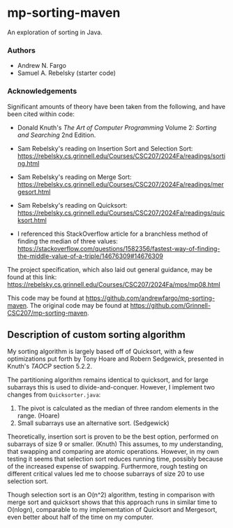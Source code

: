 # mp-sorting-maven

An exploration of sorting in Java.

### Authors

* Andrew N. Fargo
* Samuel A. Rebelsky (starter code)

### Acknowledgements

Significant amounts of theory have been taken from the following, and have been cited within code:
* Donald Knuth's *The Art of Computer Programming* Volume 2: *Sorting and Searching* 2nd Edition.
* Sam Rebelsky's reading on Insertion Sort and Selection Sort: <https://rebelsky.cs.grinnell.edu/Courses/CSC207/2024Fa/readings/sorting.html>
* Sam Rebelsky's reading on Merge Sort: <https://rebelsky.cs.grinnell.edu/Courses/CSC207/2024Fa/readings/mergesort.html>
* Sam Rebelsky's reading on Quicksort: <https://rebelsky.cs.grinnell.edu/Courses/CSC207/2024Fa/readings/quicksort.html>

* I referenced this StackOverflow article for a branchless method
  of finding the median of three values: <https://stackoverflow.com/questions/1582356/fastest-way-of-finding-the-middle-value-of-a-triple/14676309#14676309>

The project specification, which also laid out general guidance, may be found at this link: <https://rebelsky.cs.grinnell.edu/Courses/CSC207/2024Fa/mps/mp08.html>

This code may be found at <https://github.com/andrewfargo/mp-sorting-maven>. The original code may be found at <https://github.com/Grinnell-CSC207/mp-sorting-maven>.

Description of custom sorting algorithm
---------------------------------------

My sorting algorithm is largely based off of Quicksort, with a few optimizations put forth
by Tony Hoare and Robern Sedgewick, presented in Knuth's *TAOCP* section 5.2.2.

The partitioning algorithm remains identical to quicksort, and for large subarrays this
is used to divide-and-conquer. However, I implement two changes from `Quicksorter.java`:

1. The pivot is calculated as the median of three random elements in the range. (Hoare)
2. Small subarrays use an alternative sort. (Sedgewick)

Theoretically, insertion sort is proven to be the best option, performed on subarrays
of size 9 or smaller. (Knuth) This assumes, to my understanding, that swapping and comparing
are atomic operations. However, in my own testing it seems that selection sort
reduces running time, possibly because of the increased expense of swapping. Furthermore,
rough testing on different critical values led me to choose subarrays of size 20 to use selection
sort.

Though selection sort is an O(n^2) algorithm, testing in comparison with merge sort and quicksort
shows that this approach runs in similar time to O(nlogn), comparable to my implementation of Quicksort and Mergesort, even better about half of the time on my computer.
